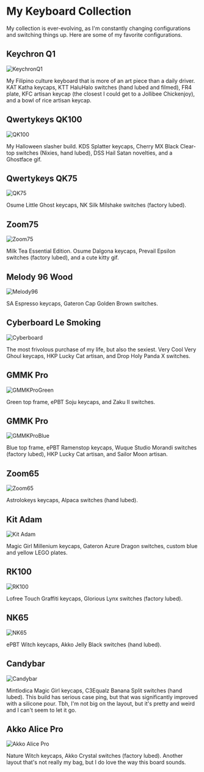# My Keyboard Collection

My collection is ever-evolving, as I'm constantly changing configurations and switching things up. Here are some of my favorite configurations.

## Keychron Q1

![KeychronQ1](../assets/KeychronQ1.jpg)

My Filipino culture keyboard that is more of an art piece than a daily driver. KAT Katha keycaps, KTT HaluHalo switches (hand lubed and filmed), FR4 plate, KFC artisan keycap (the closest I could get to a Jollibee Chickenjoy), and a bowl of rice artisan keycap.

## Qwertykeys QK100

![QK100](../assets/QK100.jpg)

My Halloween slasher build. KDS Splatter keycaps, Cherry MX Black Clear-top switches (Nixies, hand lubed), DSS Hail Satan novelties, and a Ghostface gif. 

## Qwertykeys QK75

![QK75](../assets/QK75.jpg)

Osume Little Ghost keycaps, NK Silk Milshake switches (factory lubed).

## Zoom75

![Zoom75](../assets/Zoom75.jpg)

Milk Tea Essential Edition. Osume Dalgona keycaps, Prevail Epsilon switches (factory lubed), and a cute kitty gif.

## Melody 96 Wood

![Melody96](../assets/Melody96.jpg)

SA Espresso keycaps, Gateron Cap Golden Brown switches.

## Cyberboard Le Smoking

![Cyberboard](../assets/Cyberboard.jpg)

The most frivolous purchase of my life, but also the sexiest. Very Cool Very Ghoul keycaps, HKP Lucky Cat artisan, and Drop Holy Panda X switches.

## GMMK Pro

![GMMKProGreen](../assets/GMMKProGreen.jpg)

Green top frame, ePBT Soju keycaps, and Zaku II switches.

## GMMK Pro

![GMMKProBlue](../assets/GMMKProBlue.jpg)

Blue top frame, ePBT Ramenstop keycaps, Wuque Studio Morandi switches (factory lubed), HKP Lucky Cat artisan, and Sailor Moon artisan.

## Zoom65

![Zoom65](../assets/Zoom65.jpg)

Astrolokeys keycaps, Alpaca switches (hand lubed).

## Kit Adam

![Kit Adam](../assets/Adam.jpg)

Magic Girl Millenium keycaps, Gateron Azure Dragon switches, custom blue and yellow LEGO plates.

## RK100

![RK100](../assets/RK100.jpg)

Lofree Touch Graffiti keycaps, Glorious Lynx switches (factory lubed).

## NK65

![NK65](../assets/NK65.jpg)

ePBT Witch keycaps, Akko Jelly Black switches (hand lubed).

## Candybar

![Candybar](../assets/Candybar.jpg)

Mintlodica Magic Girl keycaps, C3Equalz Banana Split switches (hand lubed). This build  has serious case ping, but that was significantly improved with a silicone pour. Tbh, I'm not big on the layout, but it's pretty and weird and I can't seem to let it go.

## Akko Alice Pro

![Akko Alice Pro](../assets/AkkoAlicePro.jpg)

Nature Witch keycaps, Akko Crystal switches (factory lubed). Another layout that's not really my bag, but I do love the way this board sounds. 